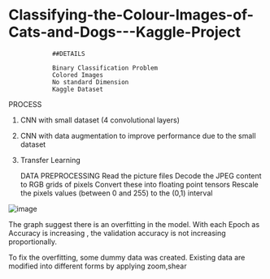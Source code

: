 # Classifying-the-Colour-Images-of-Cats-and-Dogs---Kaggle-Project





                ##DETAILS 
                
                Binary Classification Problem
                Colored Images
                No standard Dimension
                Kaggle Dataset


PROCESS


1. CNN with small dataset (4 convolutional layers)
2. CNN with data augmentation to improve performance due to the small dataset
3. Transfer Learning



      DATA PREPROCESSING 
          Read the picture files
          Decode the JPEG content to RGB grids of pixels
          Convert these into floating point tensors
          Rescale the pixels values (between 0 and 255) to the (0,1) interval
          

![image](https://user-images.githubusercontent.com/64482231/197638114-2cb7161f-38ce-42da-878e-d98d8b0afe32.png)


The graph suggest there is an overfitting in the model. With each Epoch as Accuracy is increasing , the validation accuracy is not increasing proportionally. 

To fix the overfitting, some dummy data was created. Existing data are modified into different forms by applying zoom,shear
